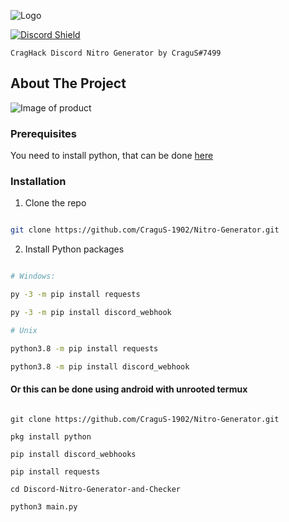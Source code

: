 
![Logo](https://craghack.netlify.app/images/logo2.png)

[
![Discord Shield](https://discordapp.com/api/guilds/837067548146139136/widget.png?style=shield)
]()

`CragHack Discord Nitro Generator by CraguS#7499`


## About The Project

  

<img  src="https://media.discordapp.net/attachments/810992608109002802/843937717787295784/unknown.png"  alt="Image of product">

### Prerequisites

You need to install python, that can be done [here](https://www.python.org)

  

### Installation

1. Clone the repo

```sh

git clone https://github.com/CraguS-1902/Nitro-Generator.git

```

2. Install Python packages

```sh

# Windows:

py -3 -m pip install requests

py -3 -m pip install discord_webhook

# Unix

python3.8 -m pip install requests

python3.8 -m pip install discord_webhook

```

#### Or this can be done using android with unrooted termux

```

git clone https://github.com/CraguS-1902/Nitro-Generator.git

pkg install python

pip install discord_webhooks

pip install requests

cd Discord-Nitro-Generator-and-Checker

python3 main.py

```
